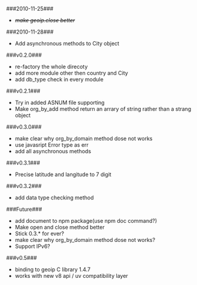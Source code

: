 <style>
li {
}
em {
  text-decoration: line-through;
}
strong {
color: #ff80b2;
}
</style>
###2010-11-25###
* _make geoip.close better_

###2010-11-28###
* Add asynchronous methods to City object

###v0.2.0###
* re-factory the whole direcoty
* add more module other then country and City
* add db_type check in every module

###v0.2.1###
* Try in added ASNUM file supporting  
* Make org_by_add method return an arrary of string rather than a strang object

###v0.3.0###
* make clear why org_by_domain method dose not works
* use javasript Error type as err
* add all asynchronous methods

###v0.3.1###
* Precise latitude and langitude to 7 digit

###v0.3.2###
* add data type checking method

###Future###
* add document to npm package(use npm doc command?)
* Make open and close method better
* Stick 0.3.* for ever?
* make clear why org_by_domain method dose not works?
* Support IPv6?

###v0.5###
* binding to geoip C library 1.4.7
* works with new v8 api / uv compatibility layer
